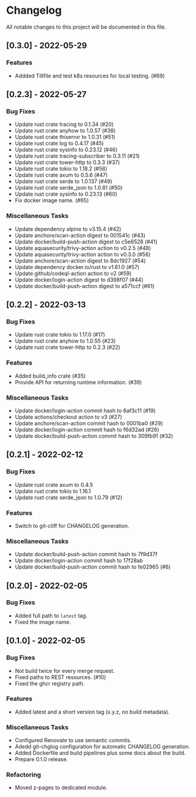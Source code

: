 # Changelog
All notable changes to this project will be documented in this file.

## [0.3.0] - 2022-05-29

### Features

- Addded Tiltfile and test k8s resources for local testing. (#69)

## [0.2.3] - 2022-05-27

### Bug Fixes

- Update rust crate tracing to 0.1.34 (#20)
- Update rust crate anyhow to 1.0.57 (#38)
- Update rust crate thiserror to 1.0.31 (#51)
- Update rust crate log to 0.4.17 (#45)
- Update rust crate sysinfo to 0.23.12 (#46)
- Update rust crate tracing-subscriber to 0.3.11 (#21)
- Update rust crate tower-http to 0.3.3 (#37)
- Update rust crate tokio to 1.18.2 (#58)
- Update rust crate axum to 0.5.6 (#47)
- Update rust crate serde to 1.0.137 (#49)
- Update rust crate serde_json to 1.0.81 (#50)
- Update rust crate sysinfo to 0.23.13 (#60)
- Fix docker image name. (#65)

### Miscellaneous Tasks

- Update dependency alpine to v3.15.4 (#42)
- Update anchore/scan-action digest to 001541c (#43)
- Update docker/build-push-action digest to c5e6528 (#41)
- Update aquasecurity/trivy-action action to v0.2.5 (#48)
- Update aquasecurity/trivy-action action to v0.3.0 (#56)
- Update anchore/scan-action digest to 8dc1927 (#54)
- Update dependency docker.io/rust to v1.61.0 (#57)
- Update github/codeql-action action to v2 (#59)
- Update docker/login-action digest to d398f07 (#44)
- Update docker/build-push-action digest to a571ccf (#61)

## [0.2.2] - 2022-03-13

### Bug Fixes

- Update rust crate tokio to 1.17.0 (#17)
- Update rust crate anyhow to 1.0.55 (#23)
- Update rust crate tower-http to 0.2.3 (#22)

### Features

- Added build_info crate (#35)
- Provide API for returning runtime information. (#39)

### Miscellaneous Tasks

- Update docker/login-action commit hash to 6af3c11 (#19)
- Update actions/checkout action to v3 (#27)
- Update anchore/scan-action commit hash to 0001ba0 (#29)
- Update docker/login-action commit hash to f6d32ad (#26)
- Update docker/build-push-action commit hash to 309fb91 (#32)

## [0.2.1] - 2022-02-12

### Bug Fixes

- Update rust crate axum to 0.4.5
- Update rust crate tokio to 1.16.1
- Update rust crate serde_json to 1.0.79 (#12)

### Features

- Switch to git-cliff for CHANGELOG generation.

### Miscellaneous Tasks

- Update docker/build-push-action commit hash to 7f9d37f
- Update docker/login-action commit hash to 17f28ab
- Update docker/build-push-action commit hash to fe02965 (#6)

## [0.2.0] - 2022-02-05

### Bug Fixes

- Added full path to `latest` tag.
- Fixed the image name.

## [0.1.0] - 2022-02-05

### Bug Fixes

- Not build twice for every merge request.
- Fixed paths to REST resources. (#10)
- Fixed the ghcr registry path.

### Features

- Added latest and a short version tag (x.y.z, no build metadata).

### Miscellaneous Tasks

- Configured Renovate to use semantic commits.
- Adedd git-chglog configuration for automatic CHANGELOG generation.
- Added Dockerfile and build pipelines plus some docs about the build.
- Prepare 0.1.0 release.

### Refactoring

- Moved z-pages to dedicated module.

<!-- generated by git-cliff -->
